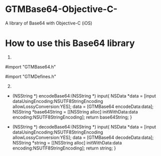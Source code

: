 # GTMBase64-Objective-C-
A library of Base64 with Objective-C (iOS)

# How to use this Base64 library
1.

   #import "GTMBase64.h"
   
   #import "GTMDefines.h"
   
2.
- (NSString *) encodeBase64:(NSString *) input{
    NSData *data = [input dataUsingEncoding:NSUTF8StringEncoding allowLossyConversion:YES];
    data = [GTMBase64 encodeData:data];
    NSString *base64String = [[NSString alloc] initWithData:data encoding:NSUTF8StringEncoding];
    return base64String;
}


- (NSString *) decodeBase64:(NSString *) input{
    NSData *data = [input dataUsingEncoding:NSUTF8StringEncoding allowLossyConversion:YES];
    data = [GTMBase64 decodeData:data];
    NSString *string = [[NSString alloc] initWithData:data encoding:NSUTF8StringEncoding];
    return string;
}

